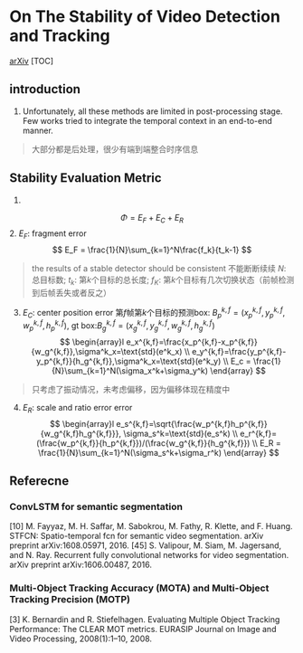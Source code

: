 # On The Stability of Video Detection and Tracking
[arXiv](https://arxiv.org/abs/1611.06467)
[TOC]
## introduction
1. Unfortunately, all these methods are limited in post-processing stage. Few works tried to integrate the temporal context in an end-to-end manner.
> 大部分都是后处理，很少有端到端整合时序信息

## Stability Evaluation Metric
1.
$$
\Phi = E_F+E_C+E_R
$$
2. $E_F$: fragment error
$$
E_F = \frac{1}{N}\sum_{k=1}^N\frac{f_k}{t_k-1}
$$
> the results of a stable detector should be consistent 不能断断续续
> $N$: 总目标数; $t_k$: 第$k$个目标的总长度; $f_K$: 第$k$个目标有几次切换状态（前帧检测到后帧丢失或者反之）

3. $E_C$: center position error
第$f$帧第$k$个目标的预测box: $B_p^{k,f} = (x_p^{k,f},y_p^{k,f},w_p^{k,f},h_p^{k,f})$, gt box:$B_g^{k,f} = (x_g^{k,f},y_g^{k,f},w_g^{k,f},h_g^{k,f})$
$$
\begin{array}l
e_x^{k,f}=\frac{x_p^{k,f}-x_p^{k,f}}{w_g^{k,f}},\sigma^k_x=\text{std}(e^k_x) \\
e_y^{k,f}=\frac{y_p^{k,f}-y_p^{k,f}}{h_g^{k,f}},\sigma^k_x=\text{std}(e^k_y) \\
E_c = \frac{1}{N}\sum_{k=1}^N(\sigma_x^k+\sigma_y^k)
\end{array}
$$
>只考虑了振动情况，未考虑偏移，因为偏移体现在精度中

4. $E_R$: scale and ratio error error
$$
\begin{array}l
e_s^{k,f}=\sqrt{\frac{w_p^{k,f}h_p^{k,f}}{w_g^{k,f}h_g^{k,f}}}, \sigma_s^k=\text{std}(e_s^k) \\
e_r^{k,f}=(\frac{w_p^{k,f}}{h_p^{k,f}})/(\frac{w_g^{k,f}}{h_g^{k,f}}) \\
E_R = \frac{1}{N}\sum_{k=1}^N(\sigma_s^k+\sigma_r^k)
\end{array}
$$

## Referecne
### ConvLSTM for semantic segmentation
[10] M. Fayyaz, M. H. Saffar, M. Sabokrou, M. Fathy, R. Klette, and F. Huang. STFCN: Spatio-temporal fcn for semantic video segmentation. arXiv preprint arXiv:1608.05971, 2016.
[45] S. Valipour, M. Siam, M. Jagersand, and N. Ray. Recurrent fully convolutional networks for video segmentation. arXiv preprint arXiv:1606.00487, 2016.
### Multi-Object Tracking Accuracy (MOTA) and Multi-Object Tracking Precision (MOTP)
[3] K. Bernardin and R. Stiefelhagen. Evaluating Multiple Object Tracking Performance: The CLEAR MOT metrics. EURASIP Journal on Image and Video Processing, 2008(1):1–10, 2008.
